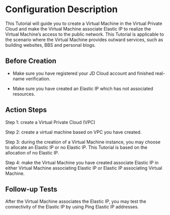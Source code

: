 # Configuration Description

This Tutorial will guide you to create a Virtual Machine in the Virtual Private Cloud and make the Virtual Machine associate Elastic IP to realize the Virtual Machine’s access to the public network. This Tutorial is applicable to the scenario where the Virtual Machine provides outward services, such as building websites, BBS and personal blogs.

## Before Creation

- Make sure you have registered your JD Cloud account and finished real-name verification.

- Make sure you have created an Elastic IP which has not associated resources.

## Action Steps

Step 1: create a Virtual Private Cloud (VPC)

Step 2: create a virtual machine based on VPC you have created.

Step 3: during the creation of a Virtual Machine instance, you may choose to allocate an Elastic IP or no Elastic IP. This Tutorial is based on the allocation of no Elastic IP.

Step 4: make the Virtual Machine you have created associate Elastic IP in either Virtual Machine associating Elastic IP or Elastic IP associating Virtual Machine.

## Follow-up Tests

After the Virtual Machine associates the Elastic IP, you may test the connectivity of the Elastic IP by using Ping Elastic IP addresses.